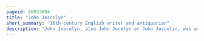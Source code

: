 ```yaml
---
pageid: 26033094
title: "John Joscelyn"
short_summary: "16th-century English writer and antiquarian"
description: "John Joscelyn, also John Jocelyn or John Joscelin, was an english Clergyman and antiquarian as well as Secretary to Matthew Parker, an Archbishop of Canterbury during the Reign of Queen Elizabeth i of England. Joscelyn was involved in Parker's Attempts to obtain and publish Medieval Manuscripts on Church History and was one of the first Scholars of the old english Language. He also studied the early Law Codes of England. His Old English dictionary, although not published during his lifetime, contributed greatly to the study of that language. Many of his Manuscripts and Papers eventually became Part of the Collections of the british Library Oxford University or Cambridge University."
---
```

